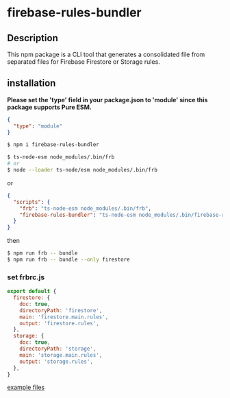 # firebase-rules-bundler

## Description

This npm package is a CLI tool that generates a consolidated file from separated files for Firebase Firestore or Storage rules.

## installation

**Please set the 'type' field in your package.json to 'module' since this package supports Pure ESM.**

```json
{
  "type": "module"
}
```

```bash
$ npm i firebase-rules-bundler
```

```bash
$ ts-node-esm node_modules/.bin/frb
# or
$ node --loader ts-node/esm node_modules/.bin/frb
```

or

```json
{
  "scripts": {
    "frb": "ts-node-esm node_modules/.bin/frb",
    "firebase-rules-bundler": "ts-node-esm node_modules/.bin/firebase-rules-bundler"
  }
}
```

then

```bash
$ npm run frb -- bundle
$ npm run frb -- bundle --only firestore
```

### set frbrc.js

```js
export default {
  firestore: {
    doc: true,
    directoryPath: 'firestore',
    main: 'firestore.main.rules',
    output: 'firestore.rules',
  },
  storage: {
    doc: true,
    directoryPath: 'storage',
    main: 'storage.main.rules',
    output: 'storage.rules',
  },
}
```

[example files](https://github.com/cilly-yllic/firebase-rules-bundler/tree/main/example)
